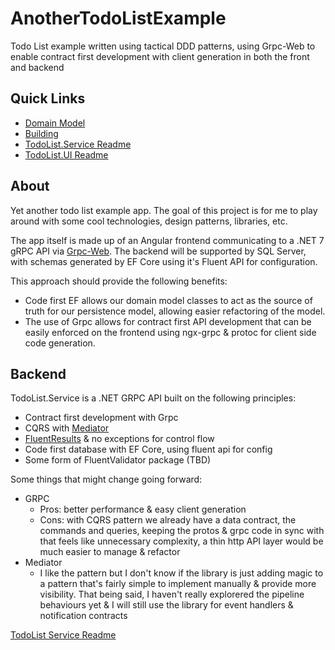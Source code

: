 # AnotherTodoListExample

Todo List example written using tactical DDD patterns, using Grpc-Web to enable contract first development with client generation in both the front and backend

## Quick Links

- [Domain Model](./Documentation/domain-model.md)
- [Building](./Documentation/building.md)
- [TodoList.Service Readme](./TodoList.Service/readme.md)
- [TodoList.UI Readme](./TodoList.UI/README.md)

## About

Yet another todo list example app. The goal of this project is for me to play around with some cool technologies, design patterns, libraries, etc.

The app itself is made up of an Angular frontend communicating to a .NET 7 gRPC API via [Grpc-Web](https://github.com/grpc/grpc-web). The backend will be supported by SQL Server, with schemas generated by EF Core using it's Fluent API for configuration.

This approach should provide the following benefits:

- Code first EF allows our domain model classes to act as the source of truth for our persistence model, allowing easier refactoring of the model.
- The use of Grpc allows for contract first API development that can be easily enforced on the frontend using ngx-grpc & protoc for client side code generation.

## Backend

TodoList.Service is a .NET GRPC API built on the following principles:
* Contract first development with Grpc
* CQRS with [Mediator](https://github.com/martinothamar/Mediator)
* [FluentResults](https://github.com/altmann/FluentResults) & no exceptions for control flow
* Code first database with EF Core, using fluent api for config
* Some form of FluentValidator package (TBD)

Some things that might change going forward:
* GRPC
    * Pros: better performance & easy client generation
    * Cons: with CQRS pattern we already have a data contract, the commands and queries, keeping the protos & grpc code in sync with that feels like unnecessary complexity, a thin http API layer would be much easier to manage & refactor
* Mediator
    * I like the pattern but I don't know if the library is just adding magic to a pattern that's fairly simple to implement manually & provide more visibility. That being said, I haven't really explorered the pipeline behaviours yet & I will still use the library for event handlers & notification contracts

[TodoList Service Readme](./TodoList.Service/readme.md)

